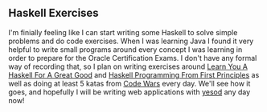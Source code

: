 ## Haskell Exercises

I'm finially feeling like I can start writing some Haskell to solve simple problems and do code exercises.
When I was learning Java I found it very helpful to write small programs around every concept I was learning in order to prepare for the Oracle Certification Exams.
I don't have any formal way of recording that, so I plan on writing exercises around [Learn You A Haskell For A Great Good](https://learnyouahaskell.com) and [Haskell Programming From First Principles](http://haskellbook.com/) as well as doing at least 5 katas from [Code Wars](https://www.codewars.com) every day. We'll see how it goes, and hopefully I will be writing web applications with [yesod](https://www.yesodweb.com) any day now!

